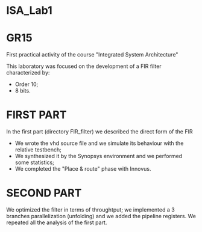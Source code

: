 # ISA_Lab1
# GR15

First practical activity of the course "Integrated System Architecture"

This laboratory was focused on the development of a FIR filter characterized by:
- Order 10;
- 8 bits.

# FIRST PART
In the first part (directory FIR_filter) we described the direct form of the FIR
- We wrote the vhd source file and we simulate its behaviour with the relative testbench;
- We synthesized it by the Synopsys environment and we performed some statistics;
- We completed the "Place & route" phase with Innovus.

# SECOND PART
We optimized the filter in terms of throughtput; we implemented a 3 branches parallelization (unfolding) and we added the pipeline registers.
We repeated all the analysis of the first part.
